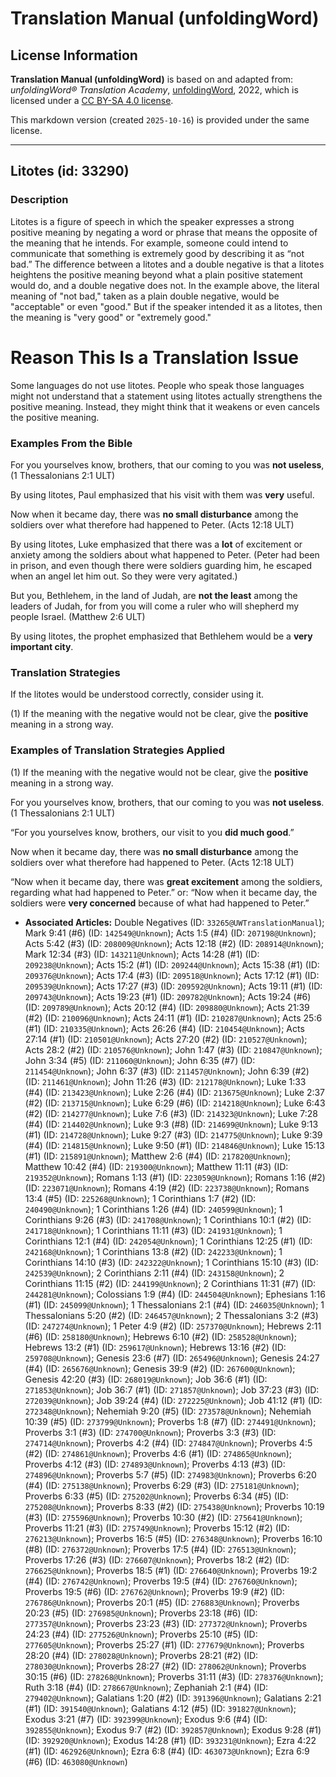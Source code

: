 # Translation Manual (unfoldingWord)

## License Information

**Translation Manual (unfoldingWord)** is based on and adapted from: _unfoldingWord® Translation Academy_, [unfoldingWord](https://unfoldingword.org/utw), 2022, which is licensed under a [CC BY-SA 4.0 license](https://creativecommons.org/licenses/by-sa/4.0/legalcode.en).

This markdown version (created `2025-10-16`) is provided under the same license.



--------------------------------

## Litotes (id: 33290)

### Description

Litotes is a figure of speech in which the speaker expresses a strong positive meaning by negating a word or phrase that means the opposite of the meaning that he intends. For example, someone could intend to communicate that something is extremely good by describing it as “not bad.” The difference between a litotes and a double negative is that a litotes heightens the positive meaning beyond what a plain positive statement would do, and a double negative does not. In the example above, the literal meaning of "not bad," taken as a plain double negative, would be "acceptable" or even "good." But if the speaker intended it as a litotes, then the meaning is "very good" or "extremely good."

Reason This Is a Translation Issue
==================================

Some languages do not use litotes. People who speak those languages might not understand that a statement using litotes actually strengthens the positive meaning. Instead, they might think that it weakens or even cancels the positive meaning.

### Examples From the Bible

For you yourselves know, brothers, that our coming to you was **not useless**, (1 Thessalonians 2:1 ULT)

By using litotes, Paul emphasized that his visit with them was **very** useful.

Now when it became day, there was **no small disturbance** among the soldiers over what therefore had happened to Peter. (Acts 12:18 ULT)

By using litotes, Luke emphasized that there was a **lot** of excitement or anxiety among the soldiers about what happened to Peter. (Peter had been in prison, and even though there were soldiers guarding him, he escaped when an angel let him out. So they were very agitated.)

But you, Bethlehem, in the land of Judah, are **not the least** among the leaders of Judah, for from you will come a ruler who will shepherd my people Israel. (Matthew 2:6 ULT)

By using litotes, the prophet emphasized that Bethlehem would be a **very important city**.

### Translation Strategies

If the litotes would be understood correctly, consider using it.

(1\) If the meaning with the negative would not be clear, give the **positive** meaning in a strong way.

### Examples of Translation Strategies Applied

(1\) If the meaning with the negative would not be clear, give the **positive** meaning in a strong way.

For you yourselves know, brothers, that our coming to you was **not useless**. (1 Thessalonians 2:1 ULT)

“For you yourselves know, brothers, our visit to you **did much good**.”

Now when it became day, there was **no small disturbance** among the soldiers over what therefore had happened to Peter. (Acts 12:18 ULT)

“Now when it became day, there was **great excitement** among the soldiers, regarding what had happened to Peter.” or: “Now when it became day, the soldiers were **very concerned** because of what had happened to Peter.”

* **Associated Articles:** Double Negatives (ID: `33265@UWTranslationManual`); Mark 9:41 (#6) (ID: `142549@Unknown`); Acts 1:5 (#4) (ID: `207198@Unknown`); Acts 5:42 (#3) (ID: `208009@Unknown`); Acts 12:18 (#2) (ID: `208914@Unknown`); Mark 12:34 (#3) (ID: `143211@Unknown`); Acts 14:28 (#1) (ID: `209238@Unknown`); Acts 15:2 (#1) (ID: `209244@Unknown`); Acts 15:38 (#1) (ID: `209376@Unknown`); Acts 17:4 (#3) (ID: `209518@Unknown`); Acts 17:12 (#1) (ID: `209539@Unknown`); Acts 17:27 (#3) (ID: `209592@Unknown`); Acts 19:11 (#1) (ID: `209743@Unknown`); Acts 19:23 (#1) (ID: `209782@Unknown`); Acts 19:24 (#6) (ID: `209789@Unknown`); Acts 20:12 (#4) (ID: `209880@Unknown`); Acts 21:39 (#2) (ID: `210096@Unknown`); Acts 24:11 (#1) (ID: `210287@Unknown`); Acts 25:6 (#1) (ID: `210335@Unknown`); Acts 26:26 (#4) (ID: `210454@Unknown`); Acts 27:14 (#1) (ID: `210501@Unknown`); Acts 27:20 (#2) (ID: `210527@Unknown`); Acts 28:2 (#2) (ID: `210576@Unknown`); John 1:47 (#3) (ID: `210847@Unknown`); John 3:34 (#5) (ID: `211060@Unknown`); John 6:35 (#7) (ID: `211454@Unknown`); John 6:37 (#3) (ID: `211457@Unknown`); John 6:39 (#2) (ID: `211461@Unknown`); John 11:26 (#3) (ID: `212178@Unknown`); Luke 1:33 (#4) (ID: `213423@Unknown`); Luke 2:26 (#4) (ID: `213675@Unknown`); Luke 2:37 (#2) (ID: `213715@Unknown`); Luke 6:29 (#6) (ID: `214218@Unknown`); Luke 6:43 (#2) (ID: `214277@Unknown`); Luke 7:6 (#3) (ID: `214323@Unknown`); Luke 7:28 (#4) (ID: `214402@Unknown`); Luke 9:3 (#8) (ID: `214699@Unknown`); Luke 9:13 (#1) (ID: `214728@Unknown`); Luke 9:27 (#3) (ID: `214775@Unknown`); Luke 9:39 (#4) (ID: `214815@Unknown`); Luke 9:50 (#1) (ID: `214846@Unknown`); Luke 15:13 (#1) (ID: `215891@Unknown`); Matthew 2:6 (#4) (ID: `217820@Unknown`); Matthew 10:42 (#4) (ID: `219300@Unknown`); Matthew 11:11 (#3) (ID: `219352@Unknown`); Romans 1:13 (#1) (ID: `223059@Unknown`); Romans 1:16 (#2) (ID: `223071@Unknown`); Romans 4:19 (#2) (ID: `223738@Unknown`); Romans 13:4 (#5) (ID: `225268@Unknown`); 1 Corinthians 1:7 (#2) (ID: `240490@Unknown`); 1 Corinthians 1:26 (#4) (ID: `240599@Unknown`); 1 Corinthians 9:26 (#3) (ID: `241708@Unknown`); 1 Corinthians 10:1 (#2) (ID: `241718@Unknown`); 1 Corinthians 11:11 (#3) (ID: `241931@Unknown`); 1 Corinthians 12:1 (#4) (ID: `242054@Unknown`); 1 Corinthians 12:25 (#1) (ID: `242168@Unknown`); 1 Corinthians 13:8 (#2) (ID: `242233@Unknown`); 1 Corinthians 14:10 (#3) (ID: `242322@Unknown`); 1 Corinthians 15:10 (#3) (ID: `242539@Unknown`); 2 Corinthians 2:11 (#4) (ID: `243158@Unknown`); 2 Corinthians 11:15 (#2) (ID: `244199@Unknown`); 2 Corinthians 11:31 (#7) (ID: `244281@Unknown`); Colossians 1:9 (#4) (ID: `244504@Unknown`); Ephesians 1:16 (#1) (ID: `245099@Unknown`); 1 Thessalonians 2:1 (#4) (ID: `246035@Unknown`); 1 Thessalonians 5:20 (#2) (ID: `246457@Unknown`); 2 Thessalonians 3:2 (#3) (ID: `247274@Unknown`); 1 Peter 4:9 (#2) (ID: `257370@Unknown`); Hebrews 2:11 (#6) (ID: `258180@Unknown`); Hebrews 6:10 (#2) (ID: `258528@Unknown`); Hebrews 13:2 (#1) (ID: `259617@Unknown`); Hebrews 13:16 (#2) (ID: `259708@Unknown`); Genesis 23:6 (#7) (ID: `265496@Unknown`); Genesis 24:27 (#4) (ID: `265676@Unknown`); Genesis 39:9 (#2) (ID: `267600@Unknown`); Genesis 42:20 (#3) (ID: `268019@Unknown`); Job 36:6 (#1) (ID: `271853@Unknown`); Job 36:7 (#1) (ID: `271857@Unknown`); Job 37:23 (#3) (ID: `272039@Unknown`); Job 39:24 (#4) (ID: `272225@Unknown`); Job 41:12 (#1) (ID: `272348@Unknown`); Nehemiah 9:20 (#5) (ID: `273578@Unknown`); Nehemiah 10:39 (#5) (ID: `273799@Unknown`); Proverbs 1:8 (#7) (ID: `274491@Unknown`); Proverbs 3:1 (#3) (ID: `274700@Unknown`); Proverbs 3:3 (#3) (ID: `274714@Unknown`); Proverbs 4:2 (#4) (ID: `274847@Unknown`); Proverbs 4:5 (#2) (ID: `274861@Unknown`); Proverbs 4:6 (#1) (ID: `274865@Unknown`); Proverbs 4:12 (#3) (ID: `274893@Unknown`); Proverbs 4:13 (#3) (ID: `274896@Unknown`); Proverbs 5:7 (#5) (ID: `274983@Unknown`); Proverbs 6:20 (#4) (ID: `275138@Unknown`); Proverbs 6:29 (#3) (ID: `275181@Unknown`); Proverbs 6:33 (#5) (ID: `275202@Unknown`); Proverbs 6:34 (#5) (ID: `275208@Unknown`); Proverbs 8:33 (#2) (ID: `275438@Unknown`); Proverbs 10:19 (#3) (ID: `275596@Unknown`); Proverbs 10:30 (#2) (ID: `275641@Unknown`); Proverbs 11:21 (#3) (ID: `275749@Unknown`); Proverbs 15:12 (#2) (ID: `276213@Unknown`); Proverbs 16:5 (#5) (ID: `276348@Unknown`); Proverbs 16:10 (#8) (ID: `276372@Unknown`); Proverbs 17:5 (#4) (ID: `276513@Unknown`); Proverbs 17:26 (#3) (ID: `276607@Unknown`); Proverbs 18:2 (#2) (ID: `276625@Unknown`); Proverbs 18:5 (#1) (ID: `276640@Unknown`); Proverbs 19:2 (#4) (ID: `276742@Unknown`); Proverbs 19:5 (#4) (ID: `276760@Unknown`); Proverbs 19:5 (#6) (ID: `276762@Unknown`); Proverbs 19:9 (#2) (ID: `276786@Unknown`); Proverbs 20:1 (#5) (ID: `276883@Unknown`); Proverbs 20:23 (#5) (ID: `276985@Unknown`); Proverbs 23:18 (#6) (ID: `277357@Unknown`); Proverbs 23:23 (#3) (ID: `277372@Unknown`); Proverbs 24:23 (#4) (ID: `277526@Unknown`); Proverbs 25:10 (#5) (ID: `277605@Unknown`); Proverbs 25:27 (#1) (ID: `277679@Unknown`); Proverbs 28:20 (#4) (ID: `278028@Unknown`); Proverbs 28:21 (#2) (ID: `278030@Unknown`); Proverbs 28:27 (#2) (ID: `278062@Unknown`); Proverbs 30:15 (#6) (ID: `278268@Unknown`); Proverbs 31:11 (#3) (ID: `278376@Unknown`); Ruth 3:18 (#4) (ID: `278667@Unknown`); Zephaniah 2:1 (#4) (ID: `279402@Unknown`); Galatians 1:20 (#2) (ID: `391396@Unknown`); Galatians 2:21 (#1) (ID: `391540@Unknown`); Galatians 4:12 (#5) (ID: `391827@Unknown`); Exodus 3:21 (#7) (ID: `392399@Unknown`); Exodus 9:6 (#4) (ID: `392855@Unknown`); Exodus 9:7 (#2) (ID: `392857@Unknown`); Exodus 9:28 (#1) (ID: `392920@Unknown`); Exodus 14:28 (#1) (ID: `393231@Unknown`); Ezra 4:22 (#1) (ID: `462926@Unknown`); Ezra 6:8 (#4) (ID: `463073@Unknown`); Ezra 6:9 (#6) (ID: `463080@Unknown`)

